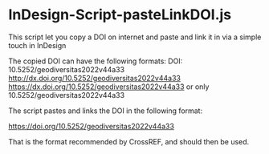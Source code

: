 # InDesign-Script-pasteLinkDOI.js
This script let you copy a DOI on internet and paste and link it in via a simple touch in InDesign

The copied DOI can have the following formats:
DOI: 10.5252/geodiversitas2022v44a33
http://dx.doi.org/10.5252/geodiversitas2022v44a33
https://dx.doi.org/10.5252/geodiversitas2022v44a33
or only 
10.5252/geodiversitas2022v44a33

The script pastes and links the DOI in the following format:

https://doi.org/10.5252/geodiversitas2022v44a33

That is the format recommended by CrossREF, and should then be used.
